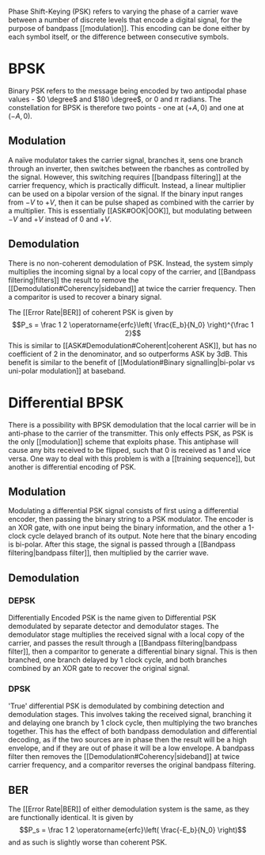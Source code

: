 Phase Shift-Keying (PSK) refers to varying the phase of a carrier wave between a number of discrete levels that encode a digital signal, for the purpose of bandpass [[modulation]]. 
This encoding can be done either by each symbol itself, or the difference between consecutive symbols.

# BPSK
Binary PSK refers to the message being encoded by two antipodal phase values - $0 \degree$ and $180 \degree$, or $0$ and $\pi$ radians. The constellation for BPSK is therefore two points - one at $(+A, 0)$ and one at $(-A, 0)$.
## Modulation
A naïve modulator takes the carrier signal, branches it, sens one branch through an inverter, then switches between the rbanches as controlled by the signal. However, this switching requires [[bandpass filtering]] at the carrier frequency, which is practically difficult.
Instead, a linear multiplier can be used on a bipolar version of the signal. If the binary input ranges from $-V$ to $+V$, then it can be pulse shaped as combined with the carrier by a multiplier. 
This is essentially [[ASK#OOK|OOK]], but modulating between $-V$ and $+V$ instead of $0$ and $+V$. 
## Demodulation
There is no non-coherent demodulation of PSK. Instead, the system simply multiplies the incoming signal by a local copy of the carrier, and [[Bandpass filtering|filters]] the result to remove the [[Demodulation#Coherency|sideband]] at twice the carrier frequency. Then a comparitor is used to recover a binary signal.

The [[Error Rate|BER]] of coherent PSK is given by $$P_s = \frac 1 2 \operatorname{erfc}\left( \frac{E_b}{N_0} \right)^{\frac 1 2}$$This is similar to [[ASK#Demodulation#Coherent|coherent ASK]], but has no coefficient of $2$ in the denominator, and so outperforms ASK by $3\text{dB}$. This benefit is similar to the benefit of [[Modulation#Binary signalling|bi-polar vs uni-polar modulation]] at baseband.

# Differential BPSK
There is a possibility with BPSK demodulation that the local carrier will be in anti-phase to the carrier of the transmitter. This only effects PSK, as PSK is the only [[modulation]] scheme that exploits phase. 
This antiphase will cause any bits received to be flipped, such that $0$ is received as $1$ and vice versa. One way to deal with this problem is with a [[training sequence]], but another is differential encoding of PSK.

## Modulation
Modulating a differential PSK signal consists of first using a differential encoder, then passing the binary string to a PSK modulator.
The encoder is an XOR gate, with one input being the binary information, and the other a 1-clock cycle delayed branch of its output. Note here that the binary encoding is bi-polar.
After this stage, the signal is passed through a [[Bandpass filtering|bandpass filter]], then multiplied by the carrier wave.
## Demodulation
### DEPSK
Differentially Encoded PSK is the name given to Differential PSK demodulated by separate detector and demodulator stages.
The demodulator stage multiplies the received signal with a local copy of the carrier, and passes the result through a [[Bandpass filtering|bandpass filter]], then a comparitor to generate a differential binary signal. This is then branched, one branch delayed by 1 clock cycle, and both branches combined by an XOR gate to recover the original signal.
### DPSK
'True' differential PSK is demodulated by combining detection and demodulation stages. This involves taking the received signal, branching it and delaying one branch by 1 clock cycle, then multiplying the two branches together. This has the effect of both bandpass demodulation and differential decoding, as if the two sources are in phase then the result will be a high envelope, and if they are out of phase it will be a low envelope. A bandpass filter then removes the [[Demodulation#Coherency|sideband]] at twice carrier frequency, and a comparitor reverses the original bandpass filtering.

## BER
The [[Error Rate|BER]] of either demodulation system is the same, as they are functionally identical. It is given by $$P_s = \frac 1 2 \operatorname{erfc}\left( \frac{-E_b}{N_0} \right)$$and as such is slightly worse than coherent PSK.